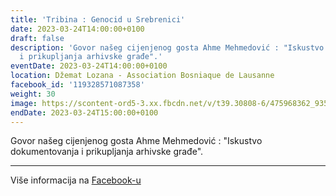 ```yaml
---
title: 'Tribina : Genocid u Srebrenici'
date: 2023-03-24T14:00:00+0100
draft: false
description: 'Govor našeg cijenjenog gosta Ahme Mehmedović : "Iskustvo dokumentovanja
  i prikupljanja arhivske građe".'
eventDate: 2023-03-24T14:00:00+0100
location: Džemat Lozana - Association Bosniaque de Lausanne
facebook_id: '119328571087358'
weight: 30
image: https://scontent-ord5-3.xx.fbcdn.net/v/t39.30808-6/475968362_935496025377664_1254503329331924344_n.jpg?_nc_cat=109&ccb=1-7&_nc_sid=9e60e4&_nc_ohc=p3OOaGUMPJMQ7kNvwHB4oui&_nc_oc=AdmvrQ-AfjlDPWV40NGU35ExGsiY38bm9_fq14Lh9MdUuEnNQkndds2ALPVXtSJkRPc&_nc_zt=23&_nc_ht=scontent-ord5-3.xx&edm=ABTKTjYEAAAA&_nc_gid=qJ1Yc4iyNqIwNgPvIICpdQ&oh=00_AfZSgZMJruRsq0B4NRYopgaYRQJemMQmojoS9WZaPyAhbw&oe=68D923C7
endDate: 2023-03-24T15:00:00+0100
---
```


Govor našeg cijenjenog gosta Ahme Mehmedović : "Iskustvo dokumentovanja i prikupljanja arhivske građe".

---

Više informacija na [Facebook-u](https://facebook.com/events/119328571087358)